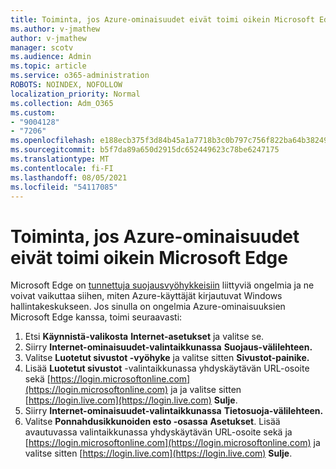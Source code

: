 ```yaml
---
title: Toiminta, jos Azure-ominaisuudet eivät toimi oikein Microsoft Edge
ms.author: v-jmathew
author: v-jmathew
manager: scotv
ms.audience: Admin
ms.topic: article
ms.service: o365-administration
ROBOTS: NOINDEX, NOFOLLOW
localization_priority: Normal
ms.collection: Adm_O365
ms.custom:
- "9004128"
- "7206"
ms.openlocfilehash: e188ecb375f3d84b45a1a7718b3c0b797c756f822ba64b3824976fe79c1e8298
ms.sourcegitcommit: b5f7da89a650d2915dc652449623c78be6247175
ms.translationtype: MT
ms.contentlocale: fi-FI
ms.lasthandoff: 08/05/2021
ms.locfileid: "54117085"
---
```

# <a name="what-to-do-if-azure-features-dont-work-properly-in-microsoft-edge"></a>Toiminta, jos Azure-ominaisuudet eivät toimi oikein Microsoft Edge

Microsoft Edge on [tunnettuja suojausvyöhykkeisiin](https://go.microsoft.com/fwlink/?linkid=2140608) liittyviä ongelmia ja ne voivat vaikuttaa siihen, miten Azure-käyttäjät kirjautuvat Windows hallintakeskukseen. Jos sinulla on ongelmia Azure-ominaisuuksien Microsoft Edge kanssa, toimi seuraavasti:

1. Etsi **Käynnistä-valikosta** **Internet-asetukset** ja valitse se.
2. Siirry **Internet-ominaisuudet-valintaikkunassa** **Suojaus-välilehteen.**
3. Valitse **Luotetut sivustot -vyöhyke** ja valitse sitten **Sivustot-painike.**
4. Lisää **Luotetut sivustot** -valintaikkunassa yhdyskäytävän URL-osoite sekä [https://login.microsoftonline.com](https://login.microsoftonline.com) ja ja valitse sitten [https://login.live.com](https://login.live.com) **Sulje**.
5. Siirry **Internet-ominaisuudet-valintaikkunassa** **Tietosuoja-välilehteen.**
6. Valitse **Ponnahdusikkunoiden esto -osassa** **Asetukset**. Lisää avautuvassa valintaikkunassa yhdyskäytävän URL-osoite sekä ja [https://login.microsoftonline.com](https://login.microsoftonline.com) ja valitse sitten [https://login.live.com](https://login.live.com) **Sulje**.
